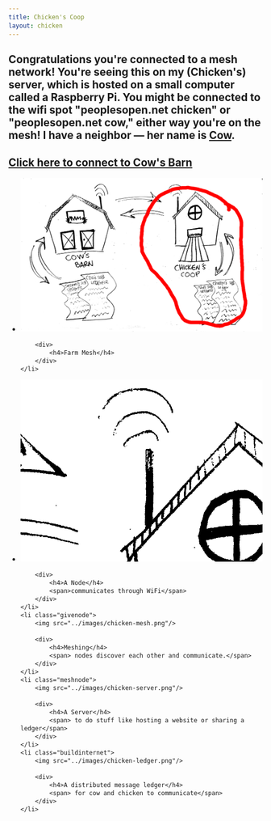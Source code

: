 ```yaml
---
title: Chicken's Coop
layout: chicken
---
```


## Congratulations you're connected to a mesh network! You're seeing this on my (Chicken's) server, which is hosted on a small computer called a Raspberry Pi. You might be connected to the wifi spot "peoplesopen.net chicken" or "peoplesopen.net cow," either way you're on the mesh! I have a neighbor — her name is [Cow](http://100.65.20.66). 

## [Click here to connect to Cow's Barn](http://100.65.20.66)

<ul class="steps columns-1">
    <li class="getnode">
        <img src="../images/chicken-selected.png"/>

        <div>
            <h4>Farm Mesh</h4>
        </div>
    </li>
</ul>

<ul class="steps columns-2">
    <li class="getnode">
        <img src="../images/chicken-node.png"/>

        <div>
            <h4>A Node</h4>
            <span>communicates through WiFi</span>
        </div>
    </li>
    <li class="givenode">
        <img src="../images/chicken-mesh.png"/>

        <div>
            <h4>Meshing</h4>
            <span> nodes discover each other and communicate.</span>
        </div>
    </li>
    <li class="meshnode">
        <img src="../images/chicken-server.png"/>

        <div>
            <h4>A Server</h4>
            <span> to do stuff like hosting a website or sharing a ledger</span>
        </div>
    </li>
    <li class="buildinternet">
        <img src="../images/chicken-ledger.png"/>

        <div>
            <h4>A distributed message ledger</h4>
            <span> for cow and chicken to communicate</span>
        </div>
    </li>
</ul>
